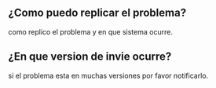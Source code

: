## ¿Como puedo replicar el problema?
como replico el problema y en que sistema ocurre.
## ¿En que version de invie ocurre?
si el problema esta en muchas versiones por favor notificarlo.
